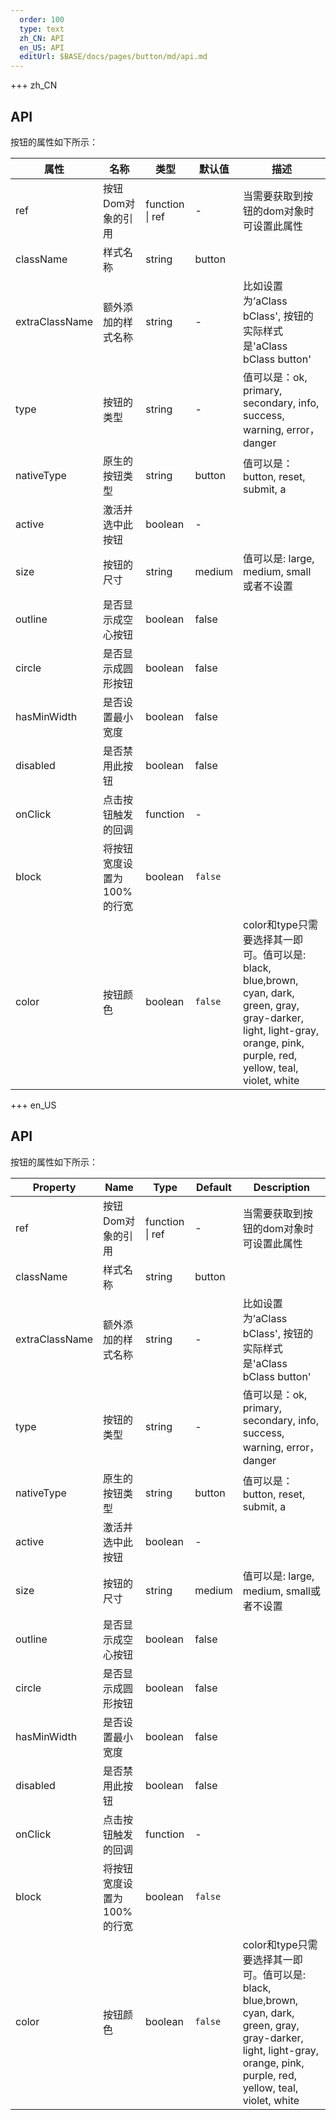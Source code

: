 ```yaml
---   
  order: 100
  type: text
  zh_CN: API
  en_US: API
  editUrl: $BASE/docs/pages/button/md/api.md
---      
```


+++  zh_CN

## API
按钮的属性如下所示：

| 属性 | 名称 | 类型 | 默认值 | 描述 |
| --- | --- | --- | --- | --- |
| ref | 按钮Dom对象的引用 | function \| ref | - | 当需要获取到按钮的dom对象时可设置此属性 |
| className | 样式名称 | string | button |  |
| extraClassName | 额外添加的样式名称 | string | - | 比如设置为’aClass bClass', 按钮的实际样式是'aClass bClass button' |
| type | 按钮的类型 | string | - | 值可以是：ok, primary, secondary, info, success, warning, error，danger |
| nativeType | 原生的按钮类型 | string | button | 值可以是： button, reset, submit, a |
| active | 激活并选中此按钮 | boolean | - |  |
| size | 按钮的尺寸 | string | medium | 值可以是: large, medium, small或者不设置 |
| outline | 是否显示成空心按钮 | boolean | false |  |
| circle | 是否显示成圆形按钮 | boolean | false |  |
| hasMinWidth | 是否设置最小宽度 | boolean | false |  |
| disabled | 是否禁用此按钮 | boolean | false |  |
| onClick | 点击按钮触发的回调 | function | - |  |
| block | 将按钮宽度设置为100%的行宽 | boolean | `false` |  |
| color | 按钮颜色 | boolean | `false` | color和type只需要选择其一即可。值可以是: black, blue,brown, cyan, dark, green, gray, gray-darker, light, light-gray, orange, pink, purple, red, yellow, teal, violet, white |

+++ en_US

## API
按钮的属性如下所示：

| Property | Name | Type | Default | Description |
| --- | --- | --- | --- | --- |
| ref | 按钮Dom对象的引用 | function \| ref | - | 当需要获取到按钮的dom对象时可设置此属性 |
| className | 样式名称 | string | button |  |
| extraClassName | 额外添加的样式名称 | string | - | 比如设置为’aClass bClass', 按钮的实际样式是'aClass bClass button' |
| type | 按钮的类型 | string | - | 值可以是：ok, primary, secondary, info, success, warning, error，danger |
| nativeType | 原生的按钮类型 | string | button | 值可以是： button, reset, submit, a |
| active | 激活并选中此按钮 | boolean | - |  |
| size | 按钮的尺寸 | string | medium | 值可以是: large, medium, small或者不设置 |
| outline | 是否显示成空心按钮 | boolean | false |  |
| circle | 是否显示成圆形按钮 | boolean | false |  |
| hasMinWidth | 是否设置最小宽度 | boolean | false |  |
| disabled | 是否禁用此按钮 | boolean | false |  |
| onClick | 点击按钮触发的回调 | function | - |  |
| block | 将按钮宽度设置为100%的行宽 | boolean | `false` |  |
| color | 按钮颜色 | boolean | `false` | color和type只需要选择其一即可。值可以是: black, blue,brown, cyan, dark, green, gray, gray-darker, light, light-gray, orange, pink, purple, red, yellow, teal, violet, white |


